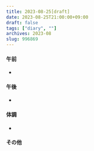 ```yaml
---
title: 2023-08-25[draft]
date: 2023-08-25T21:00:00+09:00
draft: false
tags: ["diary", ""]
archives: 2023-08
slug: 996869
---
```

#### 午前
- 
#### 午後
- 
#### 体調
- 
#### その他